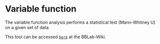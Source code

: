 # Variable function

The variable function analysis performs a statistical test (Mann-Whitney U) on a given set of data.

This tool can be accessed [`here`] at the BBLab-Wiki.

[`here`]: https://bblab-hivresearchtools.ca/django/tools/variable_function/
